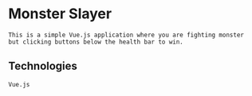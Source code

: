 # Monster Slayer
    This is a simple Vue.js application where you are fighting monster
    but clicking buttons below the health bar to win.

 ## Technologies
    Vue.js